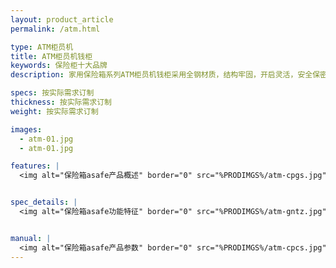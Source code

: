 ```yaml
---
layout: product_article
permalink: /atm.html

type: ATM柜员机
title: ATM柜员机钱柜
keywords: 保险柜十大品牌
description: 家用保险箱系列ATM柜员机钱柜采用全钢材质，结构牢固，开启灵活，安全保密，多门栓设计，与门框固定槽相互紧扣，规格可以按需求订制。

specs: 按实际需求订制
thickness: 按实际需求订制
weight: 按实际需求订制

images:
  - atm-01.jpg
  - atm-01.jpg

features: |
  <img alt="保险箱asafe产品概述" border="0" src="%PRODIMGS%/atm-cpgs.jpg" width="1000" />


spec_details: |
  <img alt="保险箱asafe功能特征" border="0" src="%PRODIMGS%/atm-gntz.jpg" width="1000" />


manual: |
  <img alt="保险箱asafe产品参数" border="0" src="%PRODIMGS%/atm-cpcs.jpg" width="1000" />  
---
```

